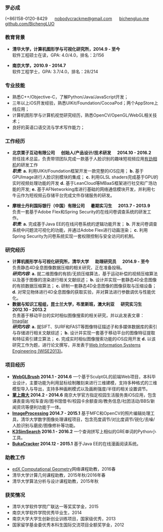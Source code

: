### 罗必成
(+86)158-0120-8429 &nbsp;&nbsp;&nbsp;&nbsp; nobodycrackme@gmail.com &nbsp;&nbsp;&nbsp;&nbsp; [bichengluo.me][blog] &nbsp;&nbsp;&nbsp;&nbsp; [github.com/BichengLUO][github]

### 教育背景
* **清华大学，计算机图形学与可视化研究所，2014.9 - 至今**  
软件工程硕士在读，GPA: 4.0/4.0，排名：2/156  

* **南京大学，2010.9 - 2014.7**  
软件工程学士，GPA: 3.7/4.0，排名：28/214

### 专业技能

*   熟悉C++/Objective-C，了解Python/Java/JavaScript开发；
*   三年以上iOS开发经验，熟悉UIKit/Foundation/CocoaPod；两个AppStore上线应用；
*   计算机图形学与计算机视觉研究经历，熟悉OpenCV/OpenGL/WebGL相关技术；
*   良好的英语口语交流与学术写作能力；

### 工作经历

*   **北京栗子互动有限公司 &nbsp;&nbsp;&nbsp;&nbsp; 创始人/产品设计/技术研发 &nbsp;&nbsp;&nbsp;&nbsp; 2014.10 - 2016.2**  
担任技术总监，负责带领团队完成一款基于人脸识别的趣味短视频应用[有劲相机][parocam]的研发工作  
***职责***: **a.** 利用UIKit/Foundation框架开发一款完整的iOS应用； **b.** 基于GPUImage进行人脸识别模块的集成； **c.** 利用GLSL shaders完成基于GPU的实时视频处理功能的开发 **d.** 基于LeanCloud等MBaaS框架进行社交和广场功能的开发; **e.** 基于AFNetworking库进行基础的网络通信模块开发，并利用七牛云作为短视频云存储平台完成文件存储服务的研发。

*   **摩根士丹利国际银行（中国）有限公司 &nbsp;&nbsp;&nbsp;&nbsp; 暑期实习生 &nbsp;&nbsp;&nbsp;&nbsp; 2013.7 - 2013.9**  
负责一套基于Adobe Flex和Spring Security的在线问卷调查系统的研发工作。  
***职责***: **a.** 完成基于Java EE的在线问卷系统的逻辑功能开发； **b.** 开发问卷调查系统中问题流可视化的功能，并通过Adobe Flex进行动画渲染； **c.** 利用Spring Security为问卷系统实现一套权限控制与安全访问的机制。

### 研究经历
*   **计算机图形学与可视化研究所，清华大学 &nbsp;&nbsp;&nbsp;&nbsp; 助理研究员 &nbsp;&nbsp;&nbsp;&nbsp; 2014.9 - 至今**  
负责静态4D全息图像数据压缩的相关研究，正在准备投稿。  
***研究内容***: **a.** 就二维图像的有损/无损压缩算法，基于运动补偿的视频压缩算法以及基于图像的渲染进行相关文献综述； **b.** 设计并实现一套静态4D全息图像的有损数据压缩算法； **c.** 研制一套静态4D全息图像的图像获取与压缩设备； **d.** 对常见物体进行4D全息图像的获取实验，并对算法进行参数调优与性能优化。
*   **数据与知识工程组，昆士兰大学，布里斯班，澳大利亚 &nbsp;&nbsp;&nbsp;&nbsp; 研究实习生 &nbsp;&nbsp;&nbsp;&nbsp; 2012.10 - 2013.2**  
负责基于移动平台的实时相似图像搜索的相关研究，并以此发表文章：[Imagilar][imagilar]  
***研究内容***: **a.** 就SIFT、SURF和FAST等图像特征描述子和多媒体数据库的索引与存储进行相关文献综述； **b.** 设计并实现一套基于移动平台的图像特征提取和特征索引建立算法； **c.** 完成实时相似图像搜索功能的iOS应用开发 **d.** 以该研究工作为题，进行论文撰写，并发表于[Web Information Systems Engineering (WISE2013)][imagilar]。

### 项目经历

* **[WebGLBrush][webglbrush] 2014.1 - 2014.6** 一个基于SculptGL的前端Web项目，本科毕业设计，主要功能为利用鼠标绘制雕刻来进行三维建模，支持多种格式的三维模型导入与导出，支持多种画刷模式以及画刷强度/半径的相关设置调节。
* **[掌上南大][pocketnju] 2014.2 - 2014.6** 南京大学官方指定校园生活服务类iOS应用，包含课表查询/校车查询/图书馆借书/校园卡余额查询/教务信息/社团活动/BBS/新闻资讯等便利功能于一体。
* **[ImageProcessing][imageprocessing] 2014.7 - 2015.1** 基于MFC和OpenCV的照片编辑处理工具，清华大学数字图像处理课程项目，包含亮度调节/对比度调节/锐化/去噪/人脸识别与磨皮/图像修补等功能。
* **[K3SimSearch][k3simsearch] 2016.1 - 2016.2** 一个查询拼写上相似的GRE单词的Python小工具。
* **[BukaCracker][bukacracker] 2014.12 - 2015.1** 基于Java EE的在线漫画阅读系统。

### 助教工作
* [edX Computational Geometry][cg]网络课程助教，2016春
* 清华大学计算几何课程助教，2015年秋/2016年春
* 清华大学算法分析与设计课程助教，2015年秋

### 获奖情况

* 清华大学软件学院广联达一等奖奖学金，2015
* 南京大学软件学院优秀毕业生，2014
* 南京大学大学生创新创业训练项目，国家级优秀，2013
* 国家留学基金委优秀本科生国际交流项目全额奖学金，2012

[blog]:http://bichengluo.me
[github]:https://github.com/BichengLUO
[cg]:https://www.edx.org/course/computational-geometry-gis-cad-other-tsinghuax-70240183x
[blog@github]: https://github.com/BichengLUO/bichengluo.github.io
[parocam]:https://itunes.apple.com/cn/app/you-jin-tie-zui-shuo-duan/id971725907
[imagilar]:http://link.springer.com/chapter/10.1007%2F978-3-642-41154-0_47
[imageprocessing]:https://github.com/BichengLUO/ImageProcessing
[bukacracker]:https://github.com/BichengLUO/BukaCracker
[pocketnju]:https://itunes.apple.com/us/app/zhang-shang-nan-da/id814490033
[planarsight]:https://github.com/BichengLUO/PlanarSight
[webglbrush]:http://webglbrush.sinaapp.com/
[k3simsearch]:http://github.com/BichengLUO/K3SimSearch